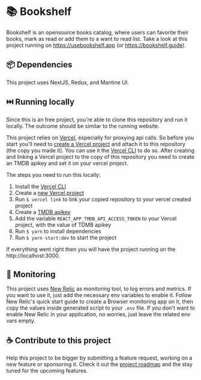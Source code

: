# 📚 Bookshelf
Bookshelf is an opensource books catalog, where users can favorite their books, mark as read or add them to a want to read list. Take a look at this project running on https://usebookshelf.app (or https://bookshelf.guide).

<!-- ![Movieshelf showcase](./docs/movieshelf.jpeg) -->

## 📦 Dependencies
This project uses NextJS, Redux, and Mantine UI.

## ⏭️ Running locally
Since this is an free project, you're able to clone this repository and run it locally. The outcome
should be similar to the running website.

This project relies on [Vercel](https://vercel.com), especially for proxying api calls.
So before you start you'll need to [create a Vercel project](https://vercel.com/new) and attach it
to this repository (the copy you made it). You can use it the [Vercel CLI](https://vercel.com/docs/cli)
to do so. After creating and linking a Vercel project to the copy of this repository you need to
create an TMDB apikey and set it on your vercel project.

The steps you need to run this locally:
1. Install the [Vercel CLI](https://vercel.com/docs/cli)
2. Create a [new Vercel project](https://vercel.com/new)
3. Run `$ vercel link` to link your copied repository to your vercel created project
4. Create a [TMDB apikey](https://developers.themoviedb.org/3/getting-started/introduction)
5. Add the variable `REACT_APP_TMDB_API_ACCESS_TOKEN` to your Vercel project, with the value of TDMB apikey
6. Run `$ yarn` to install dependencies
7. Run `$ yarn start:dev` to start the project

If everything went right then you will have the project running on the http://localhost:3000.

## 🐞 Monitoring
This project uses [New Relic](https://docs.newrelic.com/) as monitoring tool, to log errors and metrics. If you want to use it, just add the necessary env variables to enable it. Follow New Relic's quick start guide to create a Browser monitoring app on it, then copy the values inside generated script to your `.env` file. If you don't want to enable New Relic in your application, no worries, just leave the related env vars empty.

## ☕ Contribute to this project
Help this project to be bigger by submitting a feature request, working on a new feature or
sponsoring it. Check it out the [project roadmap](https://github.com/users/leandrowkz/projects/3)
and the stay tuned for the upcoming features.
